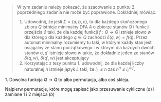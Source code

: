 > W tym zadaniu należy pokazać, że szacowanie z punktu 2. poprzedniego zadania nie może być poprawione. Dokładniej mówiąc:
> 1. Udowodnij, że jeśli $\Sigma=\{a,b,c\}$, to dla każdego skończonego zbioru $Q$ istnieje minimalny DFA $A$ o zbiorze stanów $Q$ i funkcji przejścia $\delta$ taki, że dla każdej funkcji $f:Q\to Q$ istnieje słowo $w$ dla którego dla każdego $q\in Q$ zachodzi $\delta(q, w)=f(q)$. Przez automat minimalny rozumiemy tu taki, w którym każdy stan jest osiągalny ze stanu początkowego i w którym dla każdych dwóch stanów $q, q'$ istnieje słowo $w$ takie, że dokładnie jeden ze stanów $\delta(q, w)$, $\delta(q', w)$ jest akceptujący
> 2. Korzystając z tezy punktu 1. udowodnij, że dla każdej liczby naturalnej $n$ istnieje język $L$ taki, że $i_L\leq n$ zaś $n^n\leq i_L^{inf}$. 

1\. 
Dowolna funkcja $Q\to Q$ to albo permutacja, albo coś skleja.

Najpierw permutacje, które mogę zapisać jako przesuwanie cykliczne ($a$) i zamiane 1 i 2 miejsca ($b$)

